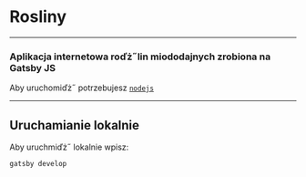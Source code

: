 # Rosliny

---

### Aplikacja internetowa roďż˝lin miododajnych zrobiona na Gatsby JS

Aby uruchomiďż˝ potrzebujesz [`nodejs`]("https://nodejs.org")

---

## Uruchamianie lokalnie

Aby uruchmiďż˝ lokalnie wpisz:

```bash
gatsby develop
```


